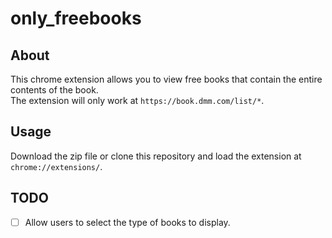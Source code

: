# only_freebooks

## About

This chrome extension allows you to view free books that contain the entire contents of the book.  
The extension will only work at `https://book.dmm.com/list/*`.

## Usage

Download the zip file or clone this repository and load the extension at `chrome://extensions/`.

## TODO

- [ ] Allow users to select the type of books to display.
